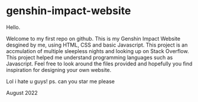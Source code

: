 # genshin-impact-website

Hello. 

Welcome to my first repo on github. 
This is my Genshin Impact Website desgined by me, using HTML, CSS and basic Javascript.
This project is an accmulation of multiple sleepless nights and looking up on Stack Overflow.
This project helped me understand programming languages such as Javascript. 
Feel free to look around the files provided and hopefully you find inspiration for designing your own website.


Lol i hate u guys!
ps. can you star me please


August 2022

